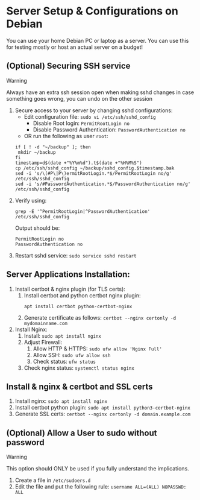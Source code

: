 # Server Setup & Configurations on Debian
You can use your home Debian PC or laptop as a server. You can use this for testing mostly or host an actual server on a budget!

## (Optional) Securing SSH service
> [!WARNING]
> Always have an extra ssh session open when making sshd changes in case something goes wrong, you can undo on the other session
1. Secure access to your server by changing sshd configurations:
   - Edit configuration file: `sudo vi /etc/ssh/sshd_config`
     - Disable Root login: `PermitRootLogin no`
     - Disable Password Authentication: `PasswordAuthentication no`
   - OR run the following as user `root`:
   ```
   if [ ! -d "~/backup" ]; then
    mkdir ~/backup
   fi
   timestamp=d$(date +"%Y%m%d").t$(date +"%H%M%S")
   cp /etc/ssh/sshd_config ~/backup/sshd_config.$timestamp.bak
   sed -i 's/\(#P\|P\)ermitRootLogin.*$/PermitRootLogin no/g' /etc/ssh/sshd_config
   sed -i 's/#PasswordAuthentication.*$/PasswordAuthentication no/g' /etc/ssh/sshd_config
   ```
2. Verify using:
   ```
   grep -E '^PermitRootLogin|^PasswordAuthentication' /etc/ssh/sshd_config
   ```
   Output should be:
   ```
   PermitRootLogin no
   PasswordAuthentication no
   ```
3. Restart sshd service: `sudo service sshd restart`

## Server Applications Installation:
1. Install certbot & nginx plugin (for TLS certs):
   1. Install certbot and python certbot nginx plugin:
      ```
      apt install certbot python-certbot-nginx
      ```
   2. Generate certificate as follows: `certbot --nginx certonly -d mydomainname.com`
2. Install Nginx:
   1. Install: `sudo apt install nginx`
   2. Adjust Firewall:
      1. Allow HTTP & HTTPS: `sudo ufw allow 'Nginx Full'`
      2. Allow SSH: `sudo ufw allow ssh`
      2. Check status: `ufw status`
   3. Check nginx status: `systemctl status nginx`

## Install & nginx & certbot and SSL certs
1. Install nginx: `sudo apt install nginx`
2. Install certbot python plugin: `sudo apt install python3-certbot-nginx`
3. Generate SSL certs: `certbot --nginx certonly -d domain.example.com`

## (Optional) Allow a User to sudo without password
> [!WARNING]
> This option should ONLY be used if you fully understand the implications.
1. Create a file in `/etc/sudoers.d`
2. Edit the file and put the following rule: `username ALL=(ALL) NOPASSWD: ALL`

